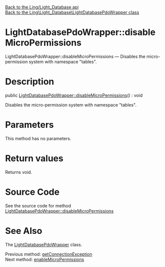 [Back to the Ling/Light_Database api](https://github.com/lingtalfi/Light_Database/blob/master/doc/api/Ling/Light_Database.md)<br>
[Back to the Ling\Light_Database\LightDatabasePdoWrapper class](https://github.com/lingtalfi/Light_Database/blob/master/doc/api/Ling/Light_Database/LightDatabasePdoWrapper.md)


LightDatabasePdoWrapper::disableMicroPermissions
================



LightDatabasePdoWrapper::disableMicroPermissions — Disables the micro-permission system with namespace "tables".




Description
================


public [LightDatabasePdoWrapper::disableMicroPermissions](https://github.com/lingtalfi/Light_Database/blob/master/doc/api/Ling/Light_Database/LightDatabasePdoWrapper/disableMicroPermissions.md)() : void




Disables the micro-permission system with namespace "tables".




Parameters
================

This method has no parameters.


Return values
================

Returns void.








Source Code
===========
See the source code for method [LightDatabasePdoWrapper::disableMicroPermissions](https://github.com/lingtalfi/Light_Database/blob/master/LightDatabasePdoWrapper.php#L167-L174)


See Also
================

The [LightDatabasePdoWrapper](https://github.com/lingtalfi/Light_Database/blob/master/doc/api/Ling/Light_Database/LightDatabasePdoWrapper.md) class.

Previous method: [getConnectionException](https://github.com/lingtalfi/Light_Database/blob/master/doc/api/Ling/Light_Database/LightDatabasePdoWrapper/getConnectionException.md)<br>Next method: [enableMicroPermissions](https://github.com/lingtalfi/Light_Database/blob/master/doc/api/Ling/Light_Database/LightDatabasePdoWrapper/enableMicroPermissions.md)<br>

